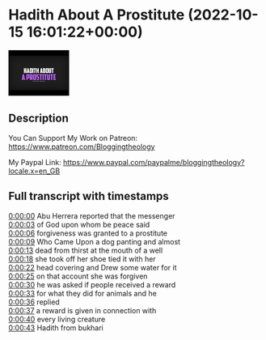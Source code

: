 # Hadith About A Prostitute (2022-10-15 16:01:22+00:00)

![alt Hadith About A Prostitute](H6R4KYsPVT4.jpg "Hadith About A Prostitute")

## Description

You Can Support My Work on Patreon:
https://www.patreon.com/Bloggingtheology

My Paypal Link: 
https://www.paypal.com/paypalme/bloggingtheology?locale.x=en_GB



## Full transcript with timestamps

[0:00:00](https://youtu.be/H6R4KYsPVT4?t=0) Abu Herrera reported that the messenger  
[0:00:03](https://youtu.be/H6R4KYsPVT4?t=3) of God upon whom be peace said  
[0:00:06](https://youtu.be/H6R4KYsPVT4?t=6) forgiveness was granted to a prostitute  
[0:00:09](https://youtu.be/H6R4KYsPVT4?t=9) Who Came Upon a dog panting and almost  
[0:00:13](https://youtu.be/H6R4KYsPVT4?t=13) dead from thirst at the mouth of a well  
[0:00:18](https://youtu.be/H6R4KYsPVT4?t=18) she took off her shoe tied it with her  
[0:00:22](https://youtu.be/H6R4KYsPVT4?t=22) head covering and Drew some water for it  
[0:00:25](https://youtu.be/H6R4KYsPVT4?t=25) on that account she was forgiven  
[0:00:30](https://youtu.be/H6R4KYsPVT4?t=30) he was asked if people received a reward  
[0:00:33](https://youtu.be/H6R4KYsPVT4?t=33) for what they did for animals and he  
[0:00:36](https://youtu.be/H6R4KYsPVT4?t=36) replied  
[0:00:37](https://youtu.be/H6R4KYsPVT4?t=37) a reward is given in connection with  
[0:00:40](https://youtu.be/H6R4KYsPVT4?t=40) every living creature  
[0:00:43](https://youtu.be/H6R4KYsPVT4?t=43) Hadith from bukhari  

